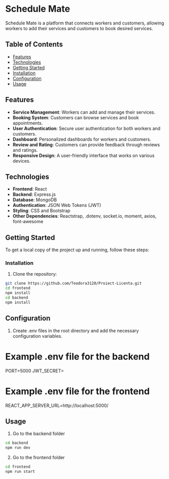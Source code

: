 # Schedule Mate

Schedule Mate is a platform that connects workers and customers, allowing workers to add their services and customers to book desired services.

## Table of Contents

- [Features](#features)
- [Technologies](#technologies)
- [Getting Started](#getting-started)
- [Installation](#installation)
- [Configuration](#configuration)
- [Usage](#usage)

## Features

- **Service Management**: Workers can add and manage their services.
- **Booking System**: Customers can browse services and book appointments.
- **User Authentication**: Secure user authentication for both workers and customers.
- **Dashboard**: Personalized dashboards for workers and customers.
- **Review and Rating**: Customers can provide feedback through reviews and ratings.
- **Responsive Design**: A user-friendly interface that works on various devices.

## Technologies

- **Frontend**: React
- **Backend**: Express.js
- **Database**: MongoDB
- **Authentication**: JSON Web Tokens (JWT)
- **Styling**: CSS and Bootstrap
- **Other Dependencies**: Reactstrap, .dotenv, socket.io, moment, axios, font-awesome

## Getting Started

To get a local copy of the project up and running, follow these steps:

### Installation

1. Clone the repository:

```bash
git clone https://github.com/Teodora3120/Proiect-Licenta.git
cd frontend
npm install
cd backend
npm install
```

## Configuration

1. Create .env files in the root directory and add the necessary configuration variables.

# Example .env file for the backend

PORT=5000
JWT_SECRET=

# Example .env file for the frontend

REACT_APP_SERVER_URL=http://localhost:5000/

## Usage

1. Go to the backend folder

```bash
cd backend
npm run dev
```

2. Go to the frontend folder

```bash
cd frontend
npm run start
```
